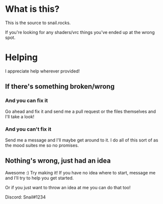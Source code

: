 # What is this?
This is the source to snail.rocks.

If you're looking for any shaders/vrc things you've ended up at the wrong spot.

# Helping
I appreciate help wherever provided!

## If there's something broken/wrong 
### And you can fix it
Go ahead and fix it and send me a pull request or the files themselves and I'll take a look!

### And you can't fix it
Send me a message and I'll maybe get around to it. 
I do all of this sort of as the mood suites me so no promises.

## Nothing's wrong, just had an idea
Awesome :) Try making it!
If you have no idea where to start, message me and I'll try to help you get started.

Or if you just want to throw an idea at me you can do that too!

Discord: Snail#1234
